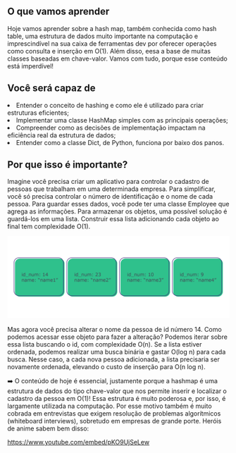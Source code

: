## O que vamos aprender

Hoje vamos aprender sobre a hash map, também conhecida como hash table, uma estrutura de dados muito importante na computação e imprescindível na sua caixa de ferramentas dev por oferecer operações como consulta e inserção em O(1). Além disso, eesa a base de muitas classes baseadas em chave-valor.
Vamos com tudo, porque esse conteúdo está imperdível!

## Você será capaz de

<li>Entender o conceito de hashing e como ele é utilizado para criar estruturas eficientes;
<li>Implementar uma classe HashMap simples com as principais operações;
<li>Compreender como as decisões de implementação impactam na eficiência real da estrutura de dados;
<li>Entender como a classe Dict, de Python, funciona por baixo dos panos.

## Por que isso é importante?

Imagine você precisa criar um aplicativo para controlar o cadastro de pessoas que trabalham em uma determinada empresa. Para simplificar, você só precisa controlar o número de identificação e o nome de cada pessoa. Para guardar esses dados, você pode ter uma classe Employee que agrega as informações. Para armazenar os objetos, uma possível solução é guardá-los em uma lista. Construir essa lista adicionando cada objeto ao final tem complexidade O(1).

<img src='lista_de_employees-.png'>

Mas agora você precisa alterar o nome da pessoa de id número 14. Como podemos acessar esse objeto para fazer a alteração? Podemos iterar sobre essa lista buscando o id, com complexidade O(n). Se a lista estiver ordenada, podemos realizar uma busca binária e gastar O(log n) para cada busca. Nesse caso, a cada nova pessoa adicionada, a lista precisaria ser novamente ordenada, elevando o custo de inserção para O(n log n).

➡️ O conteúdo de hoje é essencial, justamente porque a hashmap é uma estrutura de dados do tipo chave-valor que nos permite inserir e localizar o cadastro da pessoa em O(1)! Essa estrutura é muito poderosa e, por isso, é largamente utilizada na computação. Por esse motivo também é muito cobrada em entrevistas que exigem resolução de problemas algorítmicos (whiteboard interviews), sobretudo em empresas de grande porte. Heróis de anime sabem bem disso:

https://www.youtube.com/embed/pKO9UjSeLew
